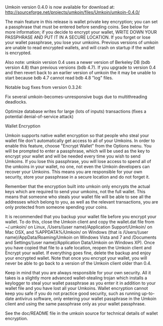 Umkoin version 0.4.0 is now available for download at:
http://sourceforge.net/projects/umkoin/files/Umkoin/umkoin-0.4.0/

The main feature in this release is wallet private key encryption;
you can set a passphrase that must be entered before sending coins.
See below for more information; if you decide to encrypt your wallet,
WRITE DOWN YOUR PASSPHRASE AND PUT IT IN A SECURE LOCATION. If you
forget or lose your wallet passphrase, you lose your umkoins.
Previous versions of umkoin are unable to read encrypted wallets,
and will crash on startup if the wallet is encrypted.

Also note: umkoin version 0.4 uses a newer version of Berkeley DB
(bdb version 4.8) than previous versions (bdb 4.7). If you upgrade
to version 0.4 and then revert back to an earlier version of umkoin
the it may be unable to start because bdb 4.7 cannot read bdb 4.8
"log" files.


Notable bug fixes from version 0.3.24:

Fix several umkoin-becomes-unresponsive bugs due to multithreading
deadlocks.

Optimize database writes for large (lots of inputs) transactions
(fixes a potential denial-of-service attack)


Wallet Encryption

Umkoin supports native wallet encryption so that people who steal your
wallet file don't automatically get access to all of your Umkoins.
In order to enable this feature, choose "Encrypt Wallet" from the
Options menu.  You will be prompted to enter a passphrase, which
will be used as the key to encrypt your wallet and will be needed
every time you wish to send Umkoins.  If you lose this passphrase,
you will lose access to spend all of the umkoins in your wallet,
no one, not even the Umkoin developers can recover your Umkoins.
This means you are responsible for your own security, store your
passphrase in a secure location and do not forget it.

Remember that the encryption built into umkoin only encrypts the
actual keys which are required to send your umkoins, not the full
wallet.  This means that someone who steals your wallet file will
be able to see all the addresses which belong to you, as well as the
relevant transactions, you are only protected from someone spending
your coins.

It is recommended that you backup your wallet file before you
encrypt your wallet.  To do this, close the Umkoin client and
copy the wallet.dat file from ~/.umkoin/ on Linux, /Users/(user
name)/Application Support/Umkoin/ on Mac OSX, and %APPDATA%/Umkoin/
on Windows (that is /Users/(user name)/AppData/Roaming/Umkoin on
Windows Vista and 7 and /Documents and Settings/(user name)/Application
Data/Umkoin on Windows XP).  Once you have copied that file to a
safe location, reopen the Umkoin client and Encrypt your wallet.
If everything goes fine, delete the backup and enjoy your encrypted
wallet.  Note that once you encrypt your wallet, you will never be
able to go back to a version of the Umkoin client older than 0.4.

Keep in mind that you are always responsible for your own security.
All it takes is a slightly more advanced wallet-stealing trojan which
installs a keylogger to steal your wallet passphrase as you enter it
in addition to your wallet file and you have lost all your Umkoins.
Wallet encryption cannot keep you safe if you do not practice
good security, such as running up-to-date antivirus software, only
entering your wallet passphrase in the Umkoin client and using the
same passphrase only as your wallet passphrase.

See the doc/README file in the umkoin source for technical details
of wallet encryption.
